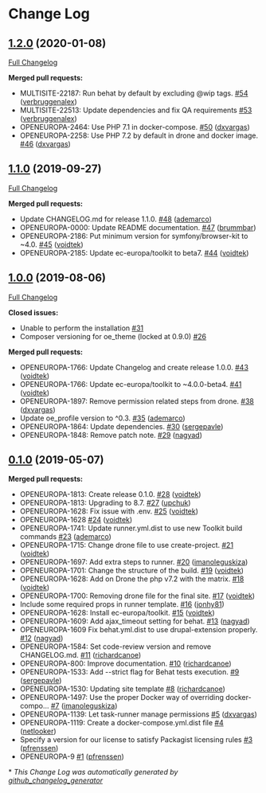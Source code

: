 # Change Log

## [1.2.0](https://github.com/openeuropa/drupal-site-template/tree/1.2.0) (2020-01-08)
[Full Changelog](https://github.com/openeuropa/drupal-site-template/compare/1.1.0...1.2.0)

**Merged pull requests:**

- MULTISITE-22187: Run behat by default by excluding @wip tags. [\#54](https://github.com/openeuropa/drupal-site-template/pull/54) ([verbruggenalex](https://github.com/verbruggenalex))
- MULTISITE-22513: Update dependencies and fix QA requirements [\#53](https://github.com/openeuropa/drupal-site-template/pull/53) ([verbruggenalex](https://github.com/verbruggenalex))
- OPENEUROPA-2464: Use PHP 7.1 in docker-compose. [\#50](https://github.com/openeuropa/drupal-site-template/pull/50) ([dxvargas](https://github.com/dxvargas))
- OPENEUROPA-2258: Use PHP 7.2 by default in drone and docker image. [\#46](https://github.com/openeuropa/drupal-site-template/pull/46) ([dxvargas](https://github.com/dxvargas))

## [1.1.0](https://github.com/openeuropa/drupal-site-template/tree/1.1.0) (2019-09-27)
[Full Changelog](https://github.com/openeuropa/drupal-site-template/compare/1.0.0...1.1.0)

**Merged pull requests:**

- Update CHANGELOG.md for release 1.1.0. [\#48](https://github.com/openeuropa/drupal-site-template/pull/48) ([ademarco](https://github.com/ademarco))
- OPENEUROPA-0000: Update README documentation. [\#47](https://github.com/openeuropa/drupal-site-template/pull/47) ([brummbar](https://github.com/brummbar))
- OPENEUROPA-2186: Put minimum version for symfony/browser-kit to ~4.0. [\#45](https://github.com/openeuropa/drupal-site-template/pull/45) ([voidtek](https://github.com/voidtek))
- OPENEUROPA-2185: Update ec-europa/toolkit to beta7. [\#44](https://github.com/openeuropa/drupal-site-template/pull/44) ([voidtek](https://github.com/voidtek))

## [1.0.0](https://github.com/openeuropa/drupal-site-template/tree/1.0.0) (2019-08-06)
[Full Changelog](https://github.com/openeuropa/drupal-site-template/compare/0.1.0...1.0.0)

**Closed issues:**

- Unable to perform the installation [\#31](https://github.com/openeuropa/drupal-site-template/issues/31)
- Composer versioning for oe\_theme \(locked at 0.9.0\) [\#26](https://github.com/openeuropa/drupal-site-template/issues/26)

**Merged pull requests:**

- OPENEUROPA-1766: Update Changelog and create release 1.0.0. [\#43](https://github.com/openeuropa/drupal-site-template/pull/43) ([voidtek](https://github.com/voidtek))
- OPENEUROPA-1766: Update ec-europa/toolkit to ~4.0.0-beta4. [\#41](https://github.com/openeuropa/drupal-site-template/pull/41) ([voidtek](https://github.com/voidtek))
- OPENEUROPA-1897: Remove permission related steps from drone. [\#38](https://github.com/openeuropa/drupal-site-template/pull/38) ([dxvargas](https://github.com/dxvargas))
- Update oe\_profile version to ^0.3. [\#35](https://github.com/openeuropa/drupal-site-template/pull/35) ([ademarco](https://github.com/ademarco))
- OPENEUROPA-1864: Update dependencies. [\#30](https://github.com/openeuropa/drupal-site-template/pull/30) ([sergepavle](https://github.com/sergepavle))
- OPENEUROPA-1848: Remove patch note. [\#29](https://github.com/openeuropa/drupal-site-template/pull/29) ([nagyad](https://github.com/nagyad))

## [0.1.0](https://github.com/openeuropa/drupal-site-template/tree/0.1.0) (2019-05-07)
**Merged pull requests:**

- OPENEUROPA-1813: Create release 0.1.0. [\#28](https://github.com/openeuropa/drupal-site-template/pull/28) ([voidtek](https://github.com/voidtek))
- OPENEUROPA-1813: Upgrading to 8.7. [\#27](https://github.com/openeuropa/drupal-site-template/pull/27) ([upchuk](https://github.com/upchuk))
- OPENEUROPA-1628: Fix issue with .env. [\#25](https://github.com/openeuropa/drupal-site-template/pull/25) ([voidtek](https://github.com/voidtek))
- OPENEUROPA-1628 [\#24](https://github.com/openeuropa/drupal-site-template/pull/24) ([voidtek](https://github.com/voidtek))
- OPENEUROPA-1741: Update runner.yml.dist to use new Toolkit build commands [\#23](https://github.com/openeuropa/drupal-site-template/pull/23) ([ademarco](https://github.com/ademarco))
- OPENEUROPA-1715: Change drone file to use create-project. [\#21](https://github.com/openeuropa/drupal-site-template/pull/21) ([voidtek](https://github.com/voidtek))
- OPENEUROPA-1697: Add extra steps to runner. [\#20](https://github.com/openeuropa/drupal-site-template/pull/20) ([imanoleguskiza](https://github.com/imanoleguskiza))
- OPENEUROPA-1701: Change the structure of the build. [\#19](https://github.com/openeuropa/drupal-site-template/pull/19) ([voidtek](https://github.com/voidtek))
- OPENEUROPA-1628: Add on Drone the php v7.2 with the matrix. [\#18](https://github.com/openeuropa/drupal-site-template/pull/18) ([voidtek](https://github.com/voidtek))
- OPENEUROPA-1700: Removing drone file for the final site. [\#17](https://github.com/openeuropa/drupal-site-template/pull/17) ([voidtek](https://github.com/voidtek))
- Include some required props in runner template. [\#16](https://github.com/openeuropa/drupal-site-template/pull/16) ([jonhy81](https://github.com/jonhy81))
- OPENEUROPA-1628: Install ec-europa/toolkit. [\#15](https://github.com/openeuropa/drupal-site-template/pull/15) ([voidtek](https://github.com/voidtek))
- OPENEUROPA-1609: Add ajax\_timeout setting for behat. [\#13](https://github.com/openeuropa/drupal-site-template/pull/13) ([nagyad](https://github.com/nagyad))
- OPENEUROPA-1609 Fix behat.yml.dist to use drupal-extension properly. [\#12](https://github.com/openeuropa/drupal-site-template/pull/12) ([nagyad](https://github.com/nagyad))
- OPENEUROPA-1584: Set code-review version and remove CHANGELOG.md. [\#11](https://github.com/openeuropa/drupal-site-template/pull/11) ([richardcanoe](https://github.com/richardcanoe))
- OPENEUROPA-800: Improve documentation. [\#10](https://github.com/openeuropa/drupal-site-template/pull/10) ([richardcanoe](https://github.com/richardcanoe))
- OPENEUROPA-1533: Add --strict flag for Behat tests execution. [\#9](https://github.com/openeuropa/drupal-site-template/pull/9) ([sergepavle](https://github.com/sergepavle))
- OPENEUROPA-1530: Updating site template [\#8](https://github.com/openeuropa/drupal-site-template/pull/8) ([richardcanoe](https://github.com/richardcanoe))
- OPENEUROPA-1497: Use the proper Docker way of overriding docker-compo… [\#7](https://github.com/openeuropa/drupal-site-template/pull/7) ([imanoleguskiza](https://github.com/imanoleguskiza))
- OPENEUROPA-1139: Let task-runner manage permissions [\#5](https://github.com/openeuropa/drupal-site-template/pull/5) ([dxvargas](https://github.com/dxvargas))
- OPENEUROPA-1119: Create a docker-compose.yml.dist file [\#4](https://github.com/openeuropa/drupal-site-template/pull/4) ([netlooker](https://github.com/netlooker))
- Specify a version for our license to satisfy Packagist licensing rules [\#3](https://github.com/openeuropa/drupal-site-template/pull/3) ([pfrenssen](https://github.com/pfrenssen))
- OPENEUROPA-9 [\#1](https://github.com/openeuropa/drupal-site-template/pull/1) ([pfrenssen](https://github.com/pfrenssen))



\* *This Change Log was automatically generated by [github_changelog_generator](https://github.com/skywinder/Github-Changelog-Generator)*